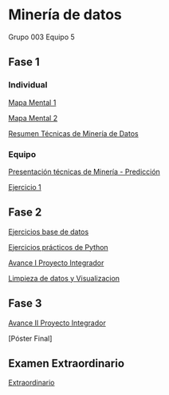 # Minería de datos
Grupo 003 Equipo 5

## Fase 1

### Individual
[Mapa Mental 1](https://github.com/lauraestefany/Mineria-de-datos/blob/master/MapaMental_1_1588292.pdf)

[Mapa Mental 2](https://github.com/lauraestefany/Mineria-de-datos/blob/master/MapaMental_2_1588292.pdf)

[Resumen Técnicas de Minería de Datos](https://github.com/lauraestefany/Mineria-de-datos/blob/master/Resumen_TecnicasMineria_1588292.pdf)


### Equipo

[Presentación técnicas de Minería - Predicción](https://github.com/lauraestefany/Mineria-de-datos/blob/master/Presentaci%C3%B3n_Predicci%C3%B3n_5.pdf)

[Ejercicio 1](https://github.com/lauraestefany/Mineria-de-datos/blob/master/Ejercicios1_5_003.ipynb)

## Fase 2
[Ejercicios base de datos](https://github.com/lauraestefany/Mineria-de-datos/blob/master/AnalisisBD_1588292.pdf)

[Ejercicios prácticos de Python](https://github.com/lauraestefany/Mineria-de-datos/blob/master/PythonBasico_1588292)

[Avance I Proyecto Integrador](https://github.com/lauraestefany/Mineria-de-datos/blob/master/Avance1-PIA_13_003.pdf)

[Limpieza de datos y Visualizacion](https://github.com/lauraestefany/Mineria-de-datos/blob/master/Proyecto%20(1).ipynb)


## Fase 3
[Avance II Proyecto Integrador](https://github.com/lauraestefany/Mineria-de-datos/blob/master/AvancePIA_II_003_13)

[Póster Final]


## Examen Extraordinario

[Extraordinario](https://github.com/lauraestefany/Mineria-de-datos/blob/master/Extraordinario_Rodr%C3%ADguezdelosReyes_LauraEstefany_003.ipynb)


